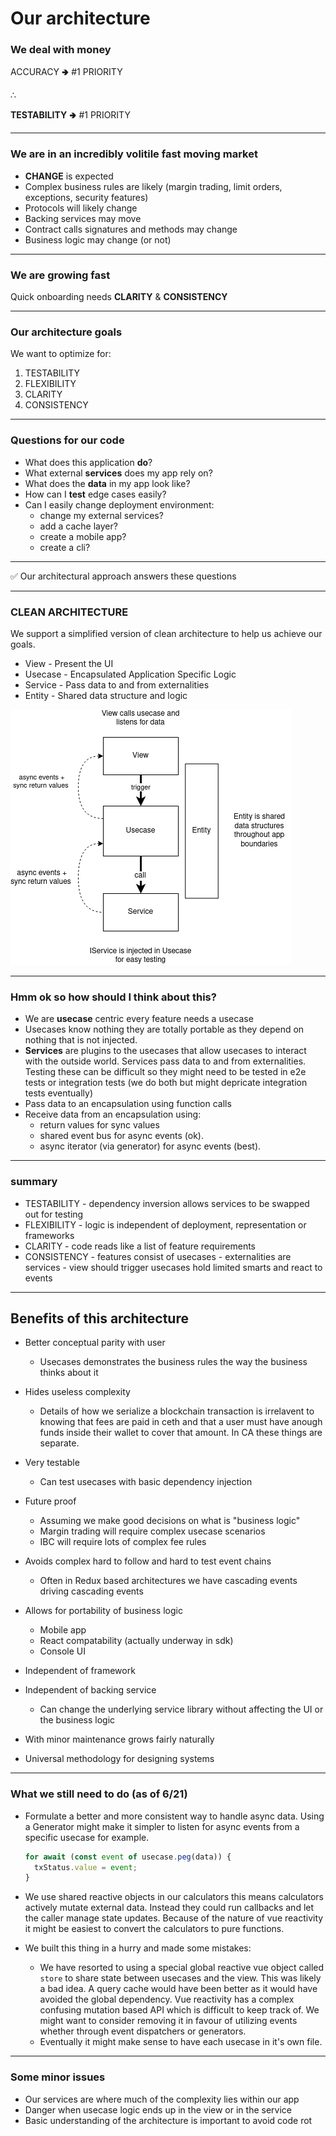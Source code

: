# Our architecture

### We deal with money

ACCURACY 🢂 #1 PRIORITY

∴

**TESTABILITY** 🢂 #1 PRIORITY

---

### We are in an incredibly volitile fast moving market

- **CHANGE** is expected
- Complex business rules are likely (margin trading, limit orders, exceptions, security features)
- Protocols will likely change
- Backing services may move
- Contract calls signatures and methods may change
- Business logic may change (or not)

---

### We are growing fast

Quick onboarding
needs
**CLARITY** & **CONSISTENCY**

---

### Our architecture goals

We want to optimize for:

1. TESTABILITY
1. FLEXIBILITY
1. CLARITY
1. CONSISTENCY

---

### Questions for our code

- What does this application **do**?
- What external **services** does my app rely on?
- What does the **data** in my app look like?
- How can I **test** edge cases easily?
- Can I easily change deployment environment:
  - change my external services?
  - add a cache layer?
  - create a mobile app?
  - create a cli?

---

✅ Our architectural approach answers these questions

---

### CLEAN ARCHITECTURE

We support a simplified version of clean architecture to help us achieve our goals.

- View - Present the UI
- Usecase - Encapsulated Application Specific Logic
- Service - Pass data to and from externalities
- Entity - Shared data structure and logic

![Clean Flow.png](cleanflow.png)

---

### Hmm ok so how should I think about this?

- We are **usecase** centric every feature needs a usecase
- Usecases know nothing they are totally portable as they depend on nothing that is not injected.
- **Services** are plugins to the usecases that allow usecases to interact with the outside world. Services pass data to and from externalities. Testing these can be difficult so they might need to be tested in e2e tests or integration tests (we do both but might depricate integration tests eventually)
- Pass data to an encapsulation using function calls
- Receive data from an encapsulation using:
  - return values for sync values
  - shared event bus for async events (ok).
  - async iterator (via generator) for async events (best).

---

### summary

- TESTABILITY - dependency inversion allows services to be swapped out for testing
- FLEXIBILITY - logic is independent of deployment, representation or frameworks
- CLARITY - code reads like a list of feature requirements
- CONSISTENCY - features consist of usecases - externalities are services - view should trigger usecases hold limited smarts and react to events

---

## Benefits of this architecture

- Better conceptual parity with user

  - Usecases demonstrates the business rules the way the business thinks about it

- Hides useless complexity

  - Details of how we serialize a blockchain transaction is irrelavent to knowing that fees are paid in ceth and that a user must have anough funds inside their wallet to cover that amount. In CA these things are separate.

- Very testable

  - Can test usecases with basic dependency injection

- Future proof

  - Assuming we make good decisions on what is "business logic"
  - Margin trading will require complex usecase scenarios
  - IBC will require lots of complex fee rules

- Avoids complex hard to follow and hard to test event chains

  - Often in Redux based architectures we have cascading events driving cascading events

- Allows for portability of business logic
  - Mobile app
  - React compatability (actually underway in sdk)
  - Console UI
- Independent of framework
- Independent of backing service
  - Can change the underlying service library without affecting the UI or the business logic
- With minor maintenance grows fairly naturally
- Universal methodology for designing systems

---

### What we still need to do (as of 6/21)

- Formulate a better and more consistent way to handle async data. Using a Generator might make it simpler to listen for async events from a specific usecase for example.
  ```js
  for await (const event of usecase.peg(data)) {
    txStatus.value = event;
  }
  ```
- We use shared reactive objects in our calculators this means calculators actively mutate external data. Instead they could run callbacks and let the caller manage state updates. Because of the nature of vue reactivity it might be easiest to convert the calculators to pure functions.

- We built this thing in a hurry and made some mistakes:
  - We have resorted to using a special global reactive vue object called `store` to share state between usecases and the view. This was likely a bad idea. A query cache would have been better as it would have avoided the global dependency. Vue reactivity has a complex confusing mutation based API which is difficult to keep track of. We might want to consider removing it in favour of utilizing events whether through event dispatchers or generators.
  - Eventually it might make sense to have each usecase in it's own file.

---

### Some minor issues

- Our services are where much of the complexity lies within our app
- Danger when usecase logic ends up in the view or in the service
- Basic understanding of the architecture is important to avoid code rot
